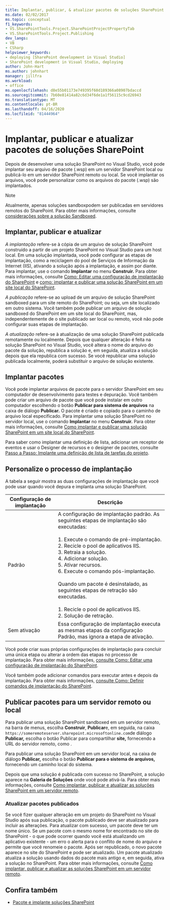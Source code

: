 ```yaml
---
title: Implantar, publicar, & atualizar pacotes de soluções SharePoint
ms.date: 02/02/2017
ms.topic: conceptual
f1_keywords:
- VS.SharePointTools.Project.SharePointProjectPropertyTab
- VS.SharePointTools.Project.Publishing
dev_langs:
- VB
- CSharp
helpviewer_keywords:
- deploying [SharePoint development in Visual Studio]
- SharePoint development in Visual Studio, deploying
author: John-Hart
ms.author: johnhart
manager: jillfra
ms.workload:
- office
ms.openlocfilehash: d8e55b01173e749395f60d189366a08907bdaccd
ms.sourcegitcommit: 7b60e81414a82c6d34f6de1a1f56115c9cd26943
ms.translationtype: MT
ms.contentlocale: pt-BR
ms.lasthandoff: 04/16/2020
ms.locfileid: "81444964"
---
```

# <a name="deploy-publish-and-upgrade-sharepoint-solution-packages"></a>Implantar, publicar e atualizar pacotes de soluções SharePoint
  Depois de desenvolver uma solução SharePoint no Visual Studio, você pode implantar seu arquivo de pacote (.wsp) em um servidor SharePoint local ou publicá-lo em um servidor SharePoint remoto ou local. Se você implantar os arquivos, você pode personalizar como os arquivos do pacote (.wsp) são implantados.

> [!NOTE]
> Atualmente, apenas soluções sandboxpodem ser publicadas em servidores remotos do SharePoint. Para obter mais informações, consulte [considerações sobre a solução Sandboxed](../sharepoint/sandboxed-solution-considerations.md).

## <a name="deploy-publish-and-upgrade"></a>Implantar, publicar e atualizar
 *A implantação* refere-se à cópia de um arquivo de solução SharePoint construído a partir de um projeto SharePoint no Visual Studio para um host local. Em uma solução implantada, você pode configurar as etapas de implantação, como a reciclagem do pool de Serviços de Informação da Internet (IIS), ativando a solução após a implantação, e assim por diante. Para implantar, use o comando **Implantar** no menu **Construir.** Para obter mais informações, consulte [Como: Editar uma configuração de implantação do SharePoint](../sharepoint/how-to-edit-a-sharepoint-deployment-configuration.md) e [como: implantar e publicar uma solução SharePoint em um site local do SharePoint](../sharepoint/how-to-deploy-and-publish-a-sharepoint-solution-to-a-local-sharepoint-site.md).

 *A publicação* refere-se ao upload de um arquivo de solução SharePoint sandboxed para um site remoto do SharePoint; ou seja, um site localizado em outro sistema. Você também pode publicar um arquivo de solução sandboxed do SharePoint em um site local do SharePoint, mas, independentemente de o site publicado ser local ou remoto, você não pode configurar suas etapas de implantação.

 *A atualização* refere-se à atualização de uma solução SharePoint publicada remotamente ou localmente. Depois que qualquer alteração é feita na solução SharePoint no Visual Studio, você altera o nome do arquivo do pacote da solução, republica a solução e, em seguida, atualiza a solução depois que ela republica com sucesso. Se você republicar uma solução publicada localmente, poderá substituir o arquivo de solução existente.

## <a name="deploy-packages"></a>Implantar pacotes
 Você pode implantar arquivos de pacote para o servidor SharePoint em seu computador de desenvolvimento para testes e depuração. Você também pode criar um arquivo de pacote que você pode instalar em outro computador escolhendo o botão **Publicar para sistema de arquivos** na caixa de diálogo **Publicar.** O pacote é criado e copiado para o caminho de arquivo local especificado. Para implantar uma solução SharePoint no servidor local, use o comando **Implantar** no menu **Construir.** Para obter mais informações, consulte [Como implantar e publicar uma solução SharePoint em um site local do SharePoint](../sharepoint/how-to-deploy-and-publish-a-sharepoint-solution-to-a-local-sharepoint-site.md).

 Para saber como implantar uma definição de lista, adicionar um receptor de eventos e usar o Designer de recursos e o designer de pacotes, consulte [Passo a Passo: Implante uma definição de lista de tarefas do projeto](../sharepoint/walkthrough-deploying-a-project-task-list-definition.md).

## <a name="customize-the-deployment-process"></a>Personalize o processo de implantação
 A tabela a seguir mostra as duas configurações de implantação que você pode usar quando você depura e implanta uma solução SharePoint.

|Configuração de implantação|Descrição|
|------------------------------|-----------------|
|Padrão|A configuração de implantação padrão. As seguintes etapas de implantação são executadas:<br /><br /> 1. Execute o comando de pré-implantação.<br />2. Recicle o pool de aplicativos IIS.<br />3. Retraia a solução.<br />4. Adicionar solução.<br />5. Ativar recursos.<br />6. Execute o comando pós-implantação.<br /><br /> Quando um pacote é desinstalado, as seguintes etapas de retração são executadas.<br /><br /> 1. Recicle o pool de aplicativos IIS.<br />2. Solução de retração.|
|Sem ativação|Essa configuração de implantação executa as mesmas etapas da configuração Padrão, mas ignora a etapa de ativação.|

 Você pode criar suas próprias configurações de implantação para concluir uma única etapa ou alterar a ordem das etapas no processo de implantação. Para obter mais informações, [consulte Como: Editar uma configuração de implantação do SharePoint](../sharepoint/how-to-edit-a-sharepoint-deployment-configuration.md).

 Você também pode adicionar comandos para executar antes e depois da implantação. Para obter mais informações, [consulte Como: Definir comandos de implantação do SharePoint](../sharepoint/how-to-set-sharepoint-deployment-commands.md).

## <a name="publish-packages-to-a-remote-or-local-server"></a>Publicar pacotes para um servidor remoto ou local
 Para publicar uma solução SharePoint sandboxed em um servidor remoto, na barra de menus, escolha **Construir**, **Publicar**e, em seguida, na caixa `https://someremoteserver.sharepoint.microsoftonline.com`de diálogo **Publicar,** escolha o botão Publicar para compartilhar **site,** fornecendo a URL do servidor remoto, como .

 Para publicar uma solução SharePoint em um servidor local, na caixa de diálogo **Publicar,** escolha o botão **Publicar para o sistema de arquivos,** fornecendo um caminho local do sistema.

 Depois que uma solução é publicada com sucesso no SharePoint, a solução aparece na **Galeria de Soluções** onde você pode ativá-la. Para obter mais informações, consulte [Como implantar, publicar e atualizar as soluções SharePoint em um servidor remoto](../sharepoint/how-to-deploy-publish-and-upgrade-sharepoint-solutions-on-a-remote-server.md).

### <a name="upgrade-published-packages"></a>Atualizar pacotes publicados
 Se você fizer qualquer alteração em um projeto do SharePoint no Visual Studio após sua publicação, o pacote publicado deve ser atualizado para incluir as alterações. Para atualizar com sucesso, um pacote deve ter um nome único. Se um pacote com o mesmo nome for encontrado no site do SharePoint - o que pode ocorrer quando você está atualizando um aplicativo existente - um erro o alerta para o conflito de nome do arquivo e permite que você renomeie o pacote. Após ser republicado, o novo pacote aparece no site do SharePoint e pode ser atualizado. Um pacote atualizado atualiza a solução usando dados do pacote mais antigo e, em seguida, ativa a solução no SharePoint. Para obter mais informações, consulte [Como implantar, publicar e atualizar as soluções SharePoint em um servidor remoto](../sharepoint/how-to-deploy-publish-and-upgrade-sharepoint-solutions-on-a-remote-server.md).

## <a name="see-also"></a>Confira também
- [Pacote e implante soluções SharePoint](../sharepoint/packaging-and-deploying-sharepoint-solutions.md)

